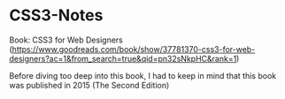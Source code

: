 # CSS3-Notes

Book: CSS3 for Web Designers (https://www.goodreads.com/book/show/37781370-css3-for-web-designers?ac=1&from_search=true&qid=pn32sNkpHC&rank=1)

Before diving too deep into this book, I had to keep in mind that this book was published in 2015 (The Second Edition)
